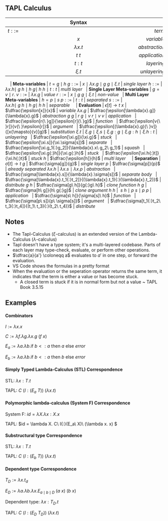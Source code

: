 <? Part of the TAPL project, under the Apache License v2.0 with LLVM
   Exceptions. See /LICENSE for license information.
   SPDX-License-Identifier: Apache-2.0 WITH LLVM-exception ?>

## TAPL Calculus

&nbsp;           | **Syntax**                                                                   | &nbsp;
---              | :-:                                                                          | ---:
$t ::=$          | $\hspace{20em}$                                                              | *term*
&nbsp;           | $x$                                                                          | *variable*
&nbsp;           | $\lambda{x}{.}t$                                                             | *abstraction*
&nbsp;           | $t{\ }t$                                                                     | *application*
&nbsp;           | $t{:}t$                                                                      | *layering*
&nbsp;           | $\xi.t$                                                                      | *unlayering*
&nbsp;
&nbsp;           | **Meta-variables**                                                           | $t = g{\mid}h$
$g ::=$          | $x\ \mid\ \lambda{x}.g\ \mid\ g{\ }g\ \mid\ \xi.t$                           | *single layer*
$h ::=$          | $\lambda{x}.h\mid\ g{\ }h\ \mid\ h{\ }g\mid\ h{\ }h\ \mid\ t{:}t$            | *multi layer*
&nbsp;           | **Single Layer Meta-variables**                                              | $g = v{\mid}r$.
$v ::=$          | $\lambda{x}.g$                                                               | *value*
$r ::=$          | $x\ \mid\ g{\ }g\ \mid\ \xi.t$                                               | *non-value*
&nbsp;           | **Multi Layer Meta-variables**                                               | $h = p{\mid}s$
$p ::=$          | $t{:}t$                                                                      | *separated*
$s ::=$          | $\lambda{x}.h\mid\ g{\ }h\ \mid\ h{\ }g\mid\ h{\ }h$                         | *separable*
&nbsp;
&nbsp;           | **Evaluation**                                                               | $\epsilon[t] \to t$
$x$              | $\dfrac{\epsilon[x]}{x}$                                                     | *variable*
$\lambda{x}.g$   | $\dfrac{\epsilon[\lambda{x}.g]}{\lambda{x}.g}$                               | *abstraction*
$g\ g$           | $r{\ }g\ \mid\ v{\ }r\ \mid\ v{\ }v$                                         | *application*
&nbsp;           | $\dfrac{\epsilon[r{\ }g]}{\epsilon[r]{\ }g}$                                 | *function*
&nbsp;           | $\dfrac{\epsilon[v{\ }r]}{v{\ }\epsilon[r]}$                                 | *argument*
&nbsp;           | $\dfrac{\epsilon[(\lambda{x}.g){\ }v]}{[x{\mapsto}{v}]g}$                    | *substitution*
$\xi.t$          | $\xi.g\ \mid\ \xi.s\ \mid\ \xi.g{:}g\ \mid\ \xi.g{:}h\ \mid\ \xi.h{:}t$      | *unlayering*
&nbsp;           | $\dfrac{\epsilon[\xi.g]}{\xi.g}$                                             | *stuck*
&nbsp;           | $\dfrac{\epsilon[\xi.s]}{\xi.\sigma[s]}$                                     | *separate*
&nbsp;           | $\dfrac{\epsilon[\xi.g_1{:}g_2]}{\lambda{x}.x\ g_2\ g_1}$                    | *squash*
&nbsp;           | $\dfrac{\epsilon[\xi.g{:}h]}{\xi.g{:}h}$                                     | *stuck*
&nbsp;           | $\dfrac{\epsilon[\xi.h{:}t]}{\xi.h{:}t}$                                     | *stuck*
$h$              | $\dfrac{\epsilon[h]}{h}$                                                     | *multi layer*
&nbsp;
&nbsp;           | **Separation**                                                               | $\sigma[t] \to t$
$g$              | $\dfrac{\sigma[g]}{g}$                                                       | *single layer*
$p$              | $\dfrac{\sigma[p]}{p}$                                                       | *already separated*
$\lambda{x}.h$   | $\lambda{x}.s\ \mid\ \lambda{x}.p$                                           | *abstraction*
&nbsp;           | $\dfrac{\sigma[\lambda{x}.s]}{\lambda{x}.\sigma[s]}$                         | *separate body*
&nbsp;           | $\dfrac{\sigma[\lambda{x}.t_1{:}t_2]}{(\lambda{x}.t_1){:}(\lambda{x}.t_2)}$  | *distribute*
$g\ h$           | $\dfrac{\sigma[g\ h]}{g{:}g\ h}$                                             | *clone function*
$h\ g$           | $\dfrac{\sigma[h\ g]}{h\ g{:}g}$                                             | *clone argument*
$h\ h$           | $\ s\ h\ \mid\ p\ s\ \mid\ p\ p$                                             | *application*
&nbsp;           | $\dfrac{\sigma[s\ h]}{\sigma[s]\ h}$                                         | *function*
&nbsp;           | $\dfrac{\sigma[p\ s]}{p\ \sigma[s]}$                                         | *argument*
&nbsp;           | $\dfrac{\sigma[t_1{:}t_2\ t_3{:}t_4]}{(t_1\ t_3){:}(t_2\ t_4)}$              | *distribute*


## Notes
* The Tapl-Calculus ($\xi$-calculus) is an extended version of the Lambda-Calculus ($\lambda$-calculus)
* Tapl doesn't have a type system; it's a multi-layered codebase. Parts of each layer may type-check, evaluate, or perform other operations.
* $\dfrac{a}{a'} \coloneqq a$ evaluates to $a'$ in one step, or forward the evaluation.
* VS Code shows the formulas in a pretty format
* When the evaluation or the seperation operator returns the same term, it indicates that the term is either a value or has become stuck.
  * A closed term is stuck if it is in normal form but not a value ~ TAPL Book 3.5.15

## Examples
#### Combinators

$I:= \lambda x. x$

$C:= \lambda f.\lambda g. \lambda x.g\ (f\ x)$

$E_a:= \lambda a.\lambda b. \text{if}\  b<:a\text{ then }a\text{ else }error$

$E_b:= \lambda a.\lambda b. \text{if}\  b<:a\text{ then }b\text{ else }error$

#### Simply Typed Lambda-Calculus (STL) Correspondence
STL: $\lambda x{:}T.t$

TAPL: $C\ (I{:}(E_a\ T))\ (\lambda x.t)$

#### Polymorphic lambda-calculus (System F) Correspondence
System F: $id = \lambda X. \lambda x{:}X. x$

TAPL: $id = \lambda X. C\ I{:}(E_a\ X)\ (\lambda x. x) $

#### Substructural type Correspondence

STL: $\lambda x{:}T.t$

TAPL: $C\ (I{:}(E_b\ T))\ (\lambda x.t)$

#### Dependent type Correspondence

$T_D:= \lambda x. t_d$

$E_D:= \lambda a.\lambda b. \lambda x. E_{a\mid b\mid D}\ (a\ x)\ (b\ x)$

Dependent type: $\lambda x{:}T_D.t$

TAPL: $C\ (I{:}(E_D\ T_D))\ (\lambda x.t)$